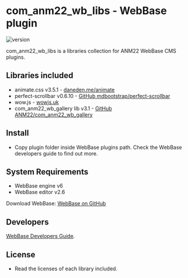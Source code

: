 # com_anm22_wb_libs - WebBase plugin
![version](https://img.shields.io/badge/version-1.3-blue)

com_anm22_wb_libs is a libraries collection for ANM22 WebBase CMS plugins.

## Libraries included
*	animate.css v3.5.1 - [daneden.me/animate](http://daneden.me/animate)
*	perfect-scrollbar v0.6.10 - [GitHub mdbootstrap/perfect-scrollbar](https://github.com/mdbootstrap/perfect-scrollbar)
*	wow.js - [wowjs.uk](https://wowjs.uk/)
*	com_anm22_wb_gallery lib v3.1 - [GitHub ANM22/com_anm22_wb_gallery](https://github.com/ANM22/com_anm22_wb_gallery)

## Install
*	Copy plugin folder inside WebBase plugins path. Check the WebBase developers guide to find out more.

## System Requirements
*	WebBase engine v6
*	WebBase editor v2.6

Download WebBase: [WebBase on GitHub](https://github.com/ANM22/WebBase)

## Developers
[WebBase Developers Guide](https://www.anm22.it/it/webbase-developers/).

## License
*	Read the licenses of each library included.